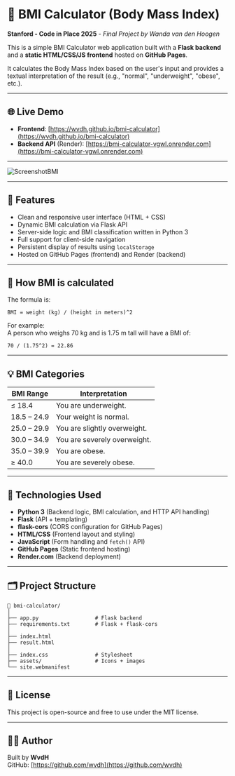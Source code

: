 # 🧮 BMI Calculator (Body Mass Index)

**Stanford - Code in Place 2025** - _Final Project by Wanda van den Hoogen_

This is a simple BMI Calculator web application built with a **Flask backend** and a **static HTML/CSS/JS frontend** hosted on **GitHub Pages**.

It calculates the Body Mass Index based on the user's input and provides a textual interpretation of the result (e.g., "normal", "underweight", "obese", etc.).

---

## 🌐 Live Demo

- **Frontend**: [https://wvdh.github.io/bmi-calculator](https://wvdh.github.io/bmi-calculator)
- **Backend API** (Render): [https://bmi-calculator-vgwl.onrender.com](https://bmi-calculator-vgwl.onrender.com)

---

![ScreenshotBMI](https://github.com/user-attachments/assets/b8b37bdd-a988-447a-848d-e29e02b0cc70)

---

## 🚀 Features

- Clean and responsive user interface (HTML + CSS)
- Dynamic BMI calculation via Flask API
- Server-side logic and BMI classification written in Python 3
- Full support for client-side navigation
- Persistent display of results using `localStorage`
- Hosted on GitHub Pages (frontend) and Render (backend)

---

## 📐 How BMI is calculated

The formula is:

```
BMI = weight (kg) / (height in meters)^2
```

For example:  
A person who weighs 70 kg and is 1.75 m tall will have a BMI of:
```
70 / (1.75^2) = 22.86
```

---

## 💡 BMI Categories

| BMI Range        | Interpretation         |
|------------------|------------------------|
| ≤ 18.4           | You are underweight.   |
| 18.5 – 24.9      | Your weight is normal. |
| 25.0 – 29.9      | You are slightly overweight. |
| 30.0 – 34.9      | You are severely overweight. |
| 35.0 – 39.9      | You are obese.         |
| ≥ 40.0           | You are severely obese. |

---

## 🧩 Technologies Used

- **Python 3** (Backend logic, BMI calculation, and HTTP API handling)
- **Flask** (API + templating)
- **flask-cors** (CORS configuration for GitHub Pages)
- **HTML/CSS** (Frontend layout and styling)
- **JavaScript** (Form handling and `fetch()` API)
- **GitHub Pages** (Static frontend hosting)
- **Render.com** (Backend deployment)

---

## 🗂️ Project Structure

```
📁 bmi-calculator/
│
├── app.py                  # Flask backend
├── requirements.txt        # Flask + flask-cors
│
├── index.html
├── result.html
│
├── index.css               # Stylesheet
├── assets/                 # Icons + images
└── site.webmanifest
```

---

## 📝 License

This project is open-source and free to use under the MIT license.

---

## 🙋‍♂️ Author

Built by **WvdH**  
GitHub: [https://github.com/wvdh](https://github.com/wvdh)
